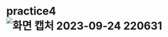 # practice4![화면 캡처 2023-09-24 220631](https://github.com/kimsihyeon24/practice4/assets/126483882/883d2c8e-c1fe-433e-a783-0a3c61a85718)
